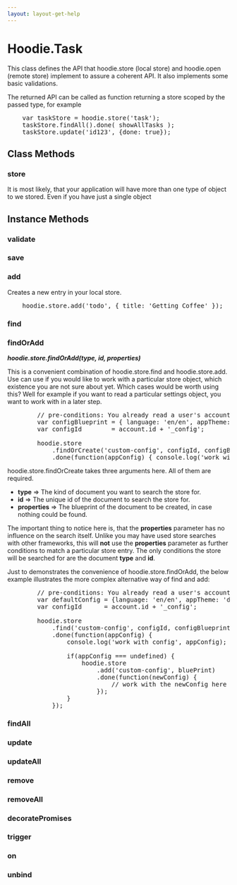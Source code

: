 ```yaml
---
layout: layout-get-help
---
```


# Hoodie.Task

This class defines the API that hoodie.store (local store) and hoodie.open
(remote store) implement to assure a coherent API. It also implements some
basic validations.

The returned API can be called as function returning a store scoped by the
passed type, for example

<pre>
    var taskStore = hoodie.store('task');
    taskStore.findAll().done( showAllTasks );
    taskStore.update('id123', {done: true});
</pre>


## Class Methods

### store

It is most likely, that your application will have more than one type of object
to we stored. Even if you have just a single object

## Instance Methods

### validate

### save

### add

Creates a new entry in your local store.

<pre>
    hoodie.store.add('todo', { title: 'Getting Coffee' });
</pre>

### find

### findOrAdd

***hoodie.store.findOrAdd(type, id, properties)***

This is a convenient combination of hoodie.store.find and hoodie.store.add. Use can
use if you would like to work with a particular store object, which existence
you are not sure about yet. Which cases would be worth using this?
Well for example if you want to read a particular settings object, you want to
work with in a later step.

<pre>
        // pre-conditions: You already read a user's account object.
        var configBlueprint = { language: 'en/en', appTheme: 'default' };
        var configId        = account.id + '_config';

        hoodie.store
            .findOrCreate('custom-config', configId, configBlueprint)
            .done(function(appConfig) { console.log('work with config', appConfig) });
</pre>

hoodie.store.findOrCreate takes three arguments here. All of them are required.

 * **type**       => The kind of document you want to search the store for.
 * **id**         => The unique id of the document to search the store for.
 * **properties** => The blueprint of the document to be created, in case nothing could be found.

The important thing to notice here is, that the **properties** parameter has no
influence on the search itself. Unlike you may have used store searches
with other frameworks, this will **not** use the **properties** parameter
as further conditions to match a particular store entry. The only conditions the
store will be searched for are the document **type** and **id**.

Just to demonstrates the convenience of hoodie.store.findOrAdd, the below example
illustrates the more complex alternative way of find and add:

<pre>
        // pre-conditions: You already read a user's account object.
        var defaultConfig = {language: 'en/en', appTheme: 'default'};
        var configId      = account.id + '_config';

        hoodie.store
            .find('custom-config', configId, configBlueprint)
            .done(function(appConfig) {
                console.log('work with config', appConfig);

                if(appConfig === undefined) {
                    hoodie.store
                        .add('custom-config', bluePrint)
                        .done(function(newConfig) {
                            // work with the newConfig here
                        });
                }
            });
</pre>


### findAll

### update

### updateAll

### remove

### removeAll

### decoratePromises

### trigger

### on

### unbind
